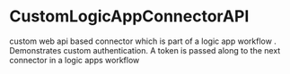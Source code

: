 # CustomLogicAppConnectorAPI
custom web api based connector which is part of a logic app workflow . Demonstrates custom authentication.  A token is passed along to the next connector in a logic apps workflow
